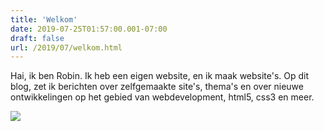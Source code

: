 ```yaml
---
title: 'Welkom'
date: 2019-07-25T01:57:00.001-07:00
draft: false
url: /2019/07/welkom.html
---
```


Hai, ik ben Robin. Ik heb een eigen website, en ik maak website's. Op dit blog, zet ik berichten over zelfgemaakte site's, thema's en over nieuwe ontwikkelingen op het gebied van webdevelopment, html5, css3 en meer.  
  

[![](https://1.bp.blogspot.com/-u8VYRIVNBYk/XTmjh8N7EiI/AAAAAAAABlU/E9iiECeBw6g2rWvin0ECP_rodo6AgAckgCLcBGAs/s400/RD-icon.jpg)](https://1.bp.blogspot.com/-u8VYRIVNBYk/XTmjh8N7EiI/AAAAAAAABlU/E9iiECeBw6g2rWvin0ECP_rodo6AgAckgCLcBGAs/s1600/RD-icon.jpg)